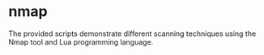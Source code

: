 # nmap
The provided scripts demonstrate different scanning techniques using the Nmap tool and Lua programming language.
